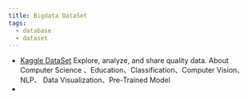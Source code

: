```yaml
---
title: Bigdata DataSet
tags:
  - database
  - dataset
---
```



- [Kaggle DataSet](https://www.kaggle.com/datasets) Explore, analyze, and share quality data. About Computer Science 、Education、Classification、Computer Vision、NLP、 Data Visualization、Pre-Trained Model
- 

